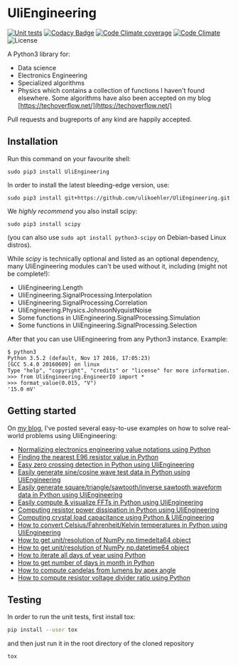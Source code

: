 # UliEngineering

[![Unit tests](https://github.com/ulikoehler/UliEngineering/actions/workflows/test.yml/badge.svg)](https://github.com/ulikoehler/UliEngineering/actions/workflows/test.yml) [![Codacy Badge](https://app.codacy.com/project/badge/Grade/f59d862b25524914b29ec5f0c0b80e7f)](https://www.codacy.com/gh/ulikoehler/UliEngineering/dashboard?utm_source=github.com&amp;utm_medium=referral&amp;utm_content=ulikoehler/UliEngineering&amp;utm_campaign=Badge_Grade) [![Code Climate coverage](https://codeclimate.com/github/ulikoehler/UliEngineering/badges/coverage.svg)](https://codeclimate.com/github/ulikoehler/UliEngineering/coverage) [![Code Climate](https://codeclimate.com/github/ulikoehler/UliEngineering/badges/gpa.svg)](https://codeclimate.com/github/ulikoehler/UliEngineering) ![License](https://img.shields.io/github/license/ulikoehler/UliEngineering.svg) 

A Python3 library for:
  - Data science
  - Electronics Engineering
  - Specialized algorithms
  - Physics
which contains a collection of functions I haven't found elsewhere.
Some algorithms have also been accepted on my blog [https://techoverflow.net/](https://techoverflow.net/)

Pull requests and bugreports of any kind are happily accepted.

## Installation

Run this command on your favourite shell:

```
sudo pip3 install UliEngineering
```

In order to install the latest bleeding-edge version, use:

```
sudo pip3 install git+https://github.com/ulikoehler/UliEngineering.git
```

We *highly recommend* you also install scipy:
```
sudo pip3 install scipy
```
(you can also use `sudo apt install python3-scipy` on Debian-based Linux distros).

While *scipy* is technically optional and listed as an optional dependency, many UliEngineering modules can't be used without it, including (might not be complete!):

 * UliEngineering.Length
 * UliEngineering.SignalProcessing.Interpolation
 * UliEngineering.SignalProcessing.Correlation
 * UliEngineering.Physics.JohnsonNyquistNoise
 * Some functions in UliEngineering.SignalProcessing.Simulation
 * Some functions in UliEngineering.SignalProcessing.Selection

After that you can use UliEngineering from any Python3 instance. Example:

```
$ python3
Python 3.5.2 (default, Nov 17 2016, 17:05:23) 
[GCC 5.4.0 20160609] on linux
Type "help", "copyright", "credits" or "license" for more information.
>>> from UliEngineering.EngineerIO import *
>>> format_value(0.015, "V")
'15.0 mV'
```

## Getting started

On [my blog](https://techoverflow.net), I've posted several easy-to-use examples on how to solve real-world problems using UliEngineering:

   - [Normalizing electronics engineering value notations using Python](https://techoverflow.net/2015/06/09/normalizing-electronics-engineering-value-notations-using-python/)
   - [Finding the nearest E96 resistor value in Python](https://techoverflow.net/2015/05/19/finding-the-nearest-e96-resistor-value-in-python/)
   - [Easy zero crossing detection in Python using UliEngineering](https://techoverflow.net/2018/12/31/easy-zero-crossing-detection-in-python-using-uliengineering/)
   - [Easily generate sine/cosine wave test data in Python using UliEngineering](https://techoverflow.net/2018/12/31/easily-generate-sine-cosine-wave-data-in-python-using-uliengineering/)
   - [Easily generate square/triangle/sawtooth/inverse sawtooth waveform data in Python using UliEngineering](https://techoverflow.net/2018/12/31/easily-generate-square-triangle-sawtooth-inverse-sawtooth-waveform-data-in-python-using-uliengineering/)
   - [Easily compute & visualize FFTs in Python using UliEngineering](https://techoverflow.net/2018/12/31/easily-compute-visualize-ffts-in-python-using-uliengineering/)
   - [Computing resistor power dissipation in Python using UliEngineering](https://techoverflow.net/2019/05/09/computing-the-temperature-under-load-of-your-electronics-components-in-python-using-uliengineering/)
   - [Computing crystal load capacitance using Python & UliEngineering](https://techoverflow.net/2019/05/10/computing-crystal-load-capacitance-using-python-uliengineering/)
   - [How to convert Celsius/Fahrenheit/Kelvin temperatures in Python using UliEngineering](https://techoverflow.net/2019/05/10/how-to-convert-celsius-fahrenheit-kelvin-temperatures-in-python-using-uliengineering/)
   - [How to get unit/resolution of NumPy np.timedelta64 object](https://techoverflow.net/2019/05/13/how-to-get-unit-resolution-of-numpy-np-timedelta64-object/)
   - [How to get unit/resolution of NumPy np.datetime64 object](https://techoverflow.net/2019/05/13/how-to-get-unit-resolution-of-numpy-np-datetime64-object/)
   - [How to iterate all days of year using Python](https://techoverflow.net/2019/05/16/how-to-iterate-all-days-of-year-using-python/)
   - [How to get number of days in month in Python](https://techoverflow.net/2019/05/16/how-to-get-number-of-days-in-month-in-python/)
   - [How to compute candelas from lumens by apex angle](https://techoverflow.net/2019/08/19/lumen-to-candela-online-calculator-python-code/)
   - [How to compute resistor voltage divider ratio using Python](https://techoverflow.net/2021/12/16/how-to-compute-resistor-voltage-divider-ratio-using-python/)

## Testing

In order to run the unit tests, first install tox:

```sh
pip install --user tox
```

and then just run it in the root directory of the cloned repository

```sh
tox
```